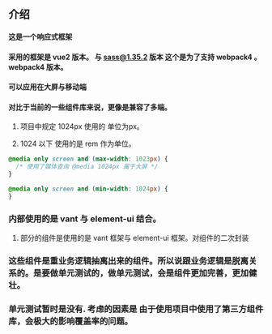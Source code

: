 ## 介绍

#### 这是一个响应式框架

#### 采用的框架是 vue2 版本。 与 sass@1.35.2 版本 这个是为了支持 webpack4 。 webpack4 版本。

#### 可以应用在大屏与移动端

#### 对比于当前的一些组件库来说，更像是兼容了多端。

1. 项目中规定 1024px 使用的 单位为px。

2. 1024 以下 使用的是 rem 作为单位。


```css
@media only screen and (max-width: 1023px) {
  /* 使用了媒体查询 @media 1024px 属于大屏 */
}

@media only screen and (min-width: 1024px) {
}
```

### 内部使用的是 vant 与 element-ui 结合。

1. 部分的组件是使用的是 vant 框架与 element-ui 框架。对组件的二次封装

### 这些组件是重业务逻辑抽离出来的组件。所以说跟业务逻辑是脱离关系的。是要做单元测试的，做单元测试，会是组件更加完善，更加健壮。
### 单元测试暂时是没有. 考虑的因素是 由于使用项目中使用了第三方组件库，会极大的影响覆盖率的问题。
